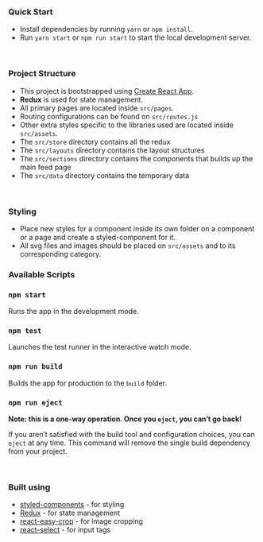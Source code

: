 
### Quick Start

* Install dependencies by running `yarn` or `npm install`.
* Run `yarn start` or `npm run start` to start the local development server.

<br />

### Project Structure

- This project is bootstrapped using [Create React App](https://github.com/facebook/create-react-app).
- **Redux** is used for state management.
- All primary pages are located inside `src/pages`.
- Routing configurations can be found on `src/routes.js`
- Other extra styles specific to the libraries used are located inside `src/assets`.
- The `src/store` directory contains all the redux
- The `src/layouts` directory contains the layout structures
- The `src/sections` directory contains the components that builds up the main feed page
- The `src/data` directory contains the temporary data

<br />

### Styling

* Place new styles for a component inside its own folder on a component or a page and create a styled-component for it.
* All svg files and images should be placed on `src/assets` and to its corresponding category.


### Available Scripts

### `npm start`

Runs the app in the development mode.

### `npm test`

Launches the test runner in the interactive watch mode.

### `npm run build`

Builds the app for production to the `build` folder.

### `npm run eject`

**Note: this is a one-way operation. Once you `eject`, you can’t go back!**

If you aren’t satisfied with the build tool and configuration choices, you can `eject` at any time. This command will remove the single build dependency from your project.

<br />

### Built using

- [styled-components](https://styled-components.com/) - for styling
- [Redux](https://redux.js.org/) - for state management
- [react-easy-crop](https://www.npmjs.com/package/react-easy-crop) - for image cropping
- [react-select](https://react-select.com/) - for input tags
